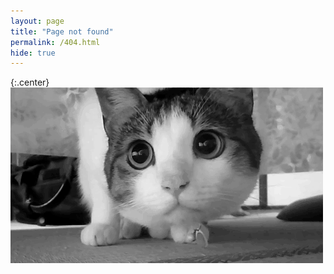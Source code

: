 ```yaml
---
layout: page
title: "Page not found"
permalink: /404.html
hide: true
---
```


{:.center}
![I don't know where it went](/img/404.gif)
